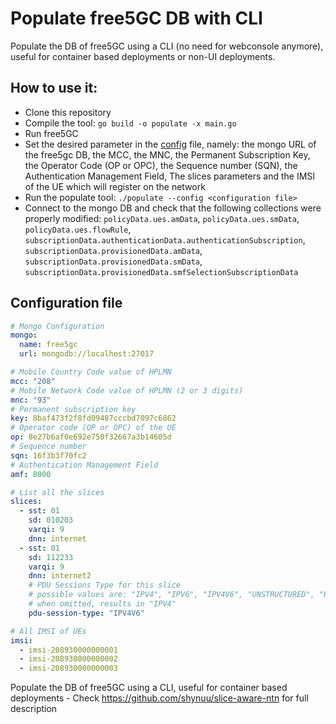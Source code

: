 # Populate free5GC DB with CLI

Populate the DB of free5GC using a CLI (no need for webconsole anymore), useful for container based deployments or non-UI deployments.

## How to use it:

- Clone this repository
- Compile the tool: `go build -o populate -x main.go`
- Run free5GC
- Set the desired parameter in the [config](/config.yaml) file, namely: the mongo URL of the free5gc DB, the MCC, the MNC, the Permanent Subscription Key, the Operator Code (OP or OPC), the Sequence number (SQN), the Authentication Management Field, The slices parameters and the IMSI of the UE which will register on the network
- Run the populate tool: `./populate --config <configuration file>`
- Connect to the mongo DB and check that the following collections were properly modified: `policyData.ues.amData`, `policyData.ues.smData`, `policyData.ues.flowRule`, `subscriptionData.authenticationData.authenticationSubscription`, `subscriptionData.provisionedData.amData`, `subscriptionData.provisionedData.smData`, `subscriptionData.provisionedData.smfSelectionSubscriptionData`

## Configuration file

```yaml
# Mongo Configuration
mongo:
  name: free5gc
  url: mongodb://localhost:27017

# Mobile Country Code value of HPLMN
mcc: "208"
# Mobile Network Code value of HPLMN (2 or 3 digits)
mnc: "93"
# Permanent subscription key
key: 8baf473f2f8fd09487cccbd7097c6862
# Operator code (OP or OPC) of the UE
op: 8e27b6af0e692e750f32667a3b14605d
# Sequence number
sqn: 16f3b3f70fc2
# Authentication Management Field
amf: 8000

# List all the slices
slices:
  - sst: 01
    sd: 010203
    varqi: 9
    dnn: internet
  - sst: 01
    sd: 112233
    varqi: 9
    dnn: internet2
    # PDU Sessions Type for this slice
    # possible values are: "IPV4", "IPV6", "IPV4V6", "UNSTRUCTURED", "ETHERNET"
    # when omitted, results in "IPV4"
    pdu-session-type: "IPV4V6" 

# All IMSI of UEs
imsi:
  - imsi-208930000000001
  - imsi-208930000000002
  - imsi-208930000000003
```

Populate the DB of free5GC using a CLI, useful for container based deployments - Check https://github.com/shynuu/slice-aware-ntn for full description


